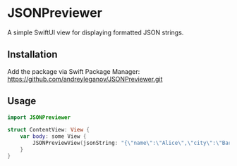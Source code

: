 # JSONPreviewer

A simple SwiftUI view for displaying formatted JSON strings.

## Installation
Add the package via Swift Package Manager: https://github.com/andreyleganov/JSONPreviewer.git

## Usage
```swift
import JSONPreviewer

struct ContentView: View {
    var body: some View {
        JSONPreviewView(jsonString: "{\"name\":\"Alice\",\"city\":\"Barcelona\"}")
    }
}

